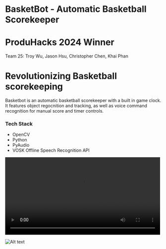 # BasketBot - Automatic Basketball Scorekeeper

# ProduHacks 2024 Winner 

Team 25: Troy Wu, Jason Hsu, Christopher Chen, Khai Phan

# Revolutionizing Basketball scorekeeping

Basketbot is an automatic basketball scorekeeper with a built in game clock. It features object regocnition and tracking, as well as voice command recognition for manual score and timer controls.



### Tech Stack

- OpenCV
- Python
- PyAudio
- VOSK Offline Speech Recognition API

<video controls width="500">
    <source src="/path/to/video.mp4" type="video/mp4">
    Your browser does not support the video tag.
</video>

![Alt text](https://github.com/04christopher/team25/blob/main/demoshot.jpg)
